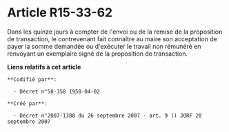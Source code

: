 # Article R15-33-62

Dans les quinze jours à compter de l'envoi ou de la remise de la proposition de transaction, le contrevenant fait connaître
au maire son acceptation de payer la somme demandée ou d'exécuter le travail non rémunéré en renvoyant un exemplaire signé de
la proposition de transaction.

**Liens relatifs à cet article**

	**Codifié par**:

	  - Décret n°58-358 1958-04-02

	**Créé par**:

	  - Décret n°2007-1388 du 26 septembre 2007 - art. 9 () JORF 28 septembre 2007
